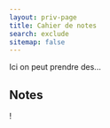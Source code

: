 ```yaml
---
layout: priv-page
title: Cahier de notes
search: exclude
sitemap: false
---
```


Ici on peut prendre des...

## Notes

!
